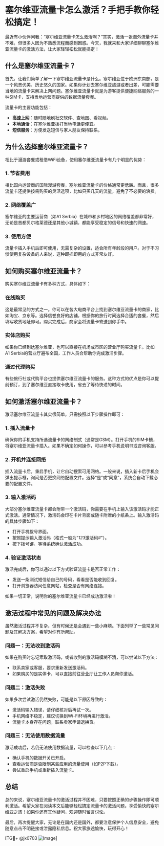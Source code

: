 # 塞尔维亚流量卡怎么激活？手把手教你轻松搞定！

最近有小伙伴问我：“塞尔维亚流量卡怎么激活啊？”其实，激活一张海外流量卡并不难，但很多人因为不熟悉流程而感到困惑。今天，我就来和大家详细聊聊塞尔维亚流量卡的激活方法，让大家轻轻松松就能搞定！

## 什么是塞尔维亚流量卡？

首先，让我们简单了解一下塞尔维亚流量卡是什么。塞尔维亚位于欧洲东南部，是一个风景优美、历史悠久的国家。如果你计划去塞尔维亚旅游或者出差，可能需要当地的流量卡来解决上网问题。塞尔维亚流量卡就是为游客提供便捷网络服务的一种SIM卡，支持当地运营商提供的数据流量套餐。

流量卡的主要功能包括：
- **高速上网**：随时随地刷社交软件、查地图、看视频。
- **本地通话**：在塞尔维亚拨打当地电话更便宜。
- **短信服务**：方便发送短信与家人朋友保持联系。

## 为什么选择塞尔维亚流量卡？

相比于漫游套餐或租借WiFi设备，使用塞尔维亚流量卡有几个明显的优势：

### 1. 节省费用
相比国内运营商的国际漫游套餐，塞尔维亚流量卡的价格通常更低廉。而且，很多流量卡还提供按需购买的灵活选项，比如只买几天的流量，避免了不必要的浪费。

### 2. 网络覆盖广
塞尔维亚的主要运营商（如A1 Serbia）在城市和乡村地区的网络覆盖都非常好，无论是首都贝尔格莱德还是其他小城镇，都能享受稳定的信号和快速的网速。

### 3. 使用方便
流量卡插入手机后即可使用，无需复杂的设置，适合所有年龄段的用户。对于不习惯使用复杂设备的人来说，这种即插即用的方式非常友好。

## 如何购买塞尔维亚流量卡？

购买塞尔维亚流量卡有多种方式，具体如下：

### 在线购买
这是最常见的方式之一。你可以在各大电商平台上找到塞尔维亚流量卡的商家，比如淘宝、京东等。选择信誉良好的店铺，根据你的旅行时间选择合适的套餐，然后填写收货地址即可。购买完成后，商家会将流量卡寄送到你手中。

### 实体店购买
如果你已经到达塞尔维亚，也可以直接在机场或市区的营业厅购买流量卡。比如A1 Serbia的营业厅遍布全国，工作人员会帮助你完成激活步骤。

### 通过代理购买
有些旅行社或代购平台也提供塞尔维亚流量卡的服务。这种方式的优点是你可以提前预订，到了塞尔维亚直接取卡使用，省去了等待快递的时间。

## 如何激活塞尔维亚流量卡？

激活塞尔维亚流量卡其实很简单，只需按照以下步骤操作即可：

### 1. 插入流量卡
确保你的手机支持所选流量卡的网络制式（通常是GSM）。打开手机的SIM卡槽，将塞尔维亚流量卡插入。如果不确定如何操作，可以参考手机说明书或咨询客服。

### 2. 开机并连接网络
插入流量卡后，重启手机，让它自动搜索可用网络。一般来说，插入新卡后手机会弹出提示框，询问是否更换网络配置文件。选择“是”或“同意”，系统会自动下载必要的配置文件。

### 3. 输入激活码
大部分塞尔维亚流量卡都会附带一个激活码，你需要在手机上输入该激活码才能正式激活。通常情况下，激活码会印在卡片背面或随卡附赠的小纸条上。输入激活码的具体步骤如下：

- 打开手机拨号界面。
- 按照提示输入激活码（格式一般为“*123*激活码#”）。
- 按下拨号键，等待系统确认激活成功。

### 4. 验证激活状态
激活完成后，你可以通过以下方式验证流量卡是否正常工作：
- 发送一条测试短信给自己的号码，看看是否能收到回复。
- 打开浏览器访问任意网站，检查是否有网络连接。

如果一切正常，说明你的塞尔维亚流量卡已经成功激活啦！

## 激活过程中常见的问题及解决办法

虽然激活过程并不复杂，但有时候还是会遇到一些小麻烦。下面列举了一些常见问题及其解决方案，希望对你有所帮助。

### 问题一：无法收到激活码
如果在购买时忘记索取激活码，或者收到的激活码模糊不清，可以尝试以下方法：
- 联系卖家或客服，要求重新发送激活码。
- 如果购买的是实体卡，可以直接前往营业厅让工作人员帮你激活。

### 问题二：激活失败
如果多次尝试激活仍然失败，可能是以下原因导致的：
- 激活码输入错误，请仔细核对后再试一次。
- 手机网络不稳定，建议切换到Wi-Fi环境再进行激活。
- 流量卡本身存在问题，联系卖家申请退换货。

### 问题三：无法使用数据流量
激活成功后，若仍无法使用数据流量，可以检查以下几点：
- 确认手机的数据开关已开启。
- 查看运营商是否限制某些应用的流量使用（如P2P下载）。
- 尝试重启手机或重新插入流量卡。

## 总结

总的来说，塞尔维亚流量卡的激活过程并不困难，只要按照正确的步骤操作即可顺利激活。希望大家在阅读本文后能够轻松搞定流量卡的激活问题，享受愉快的塞尔维亚之旅！如果你还有其他疑问，欢迎随时留言讨论。

最后，再次提醒大家，无论是在国内还是国外，都要注意保护个人信息安全，避免随意点击不明链接或泄露隐私信息。祝大家旅途愉快，玩得开心！

[TG💪+ @jx0703 ![Image](https://github.com/user-attachments/assets/dbca1d08-cadb-493c-b0ec-ad6f7a83f270)]